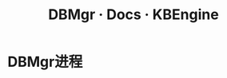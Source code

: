 ﻿---
layout: docs_cn
title: DBMgr · Docs · KBEngine
tab: docs
docsitem: documentation-kbengineoverview-dbmgr
---

DBMgr进程
====================



